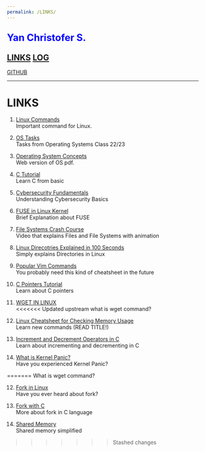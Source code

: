 ```yaml
---
permalink: /LINKS/
---
```

<span style="color:blue; font-weight:bold; font-size:larger;">Yan Christofer S.</span>
<br><br>
[LINKS](https://github.com/yancheesetofer/os222/blob/main/links.md)
[LOG](https://github.com/yancheesetofer/os222/blob/main/TXT/mylog.txt)
---
[GITHUB](https://github.com/yancheesetofer/os222)
<br>
<hr>

# LINKS

1. [Linux Commands](https://www.youtube.com/watch?v=ZtqBQ68cfJc)<br>
Important command for Linux.

2. [OS Tasks](https://osp4diss.vlsm.org/AOS.html)<br>
Tasks from Operating Systems Class 22/23

3. [Operating System Concepts](https://os.ecci.ucr.ac.cr/slides/Abraham-Silberschatz-Operating-System-Concepts-10th-2018.pdf)<br>
Web version of OS pdf.

4. [C Tutorial](https://www.learn-c.org)<br>
Learn C from basic

5. [Cybersecurity Fundamentals](https://www.youtube.com/watch?v=5MMoxyK1Y9o)<br>
Understanding Cybersecurity Basics

6. [FUSE in Linux Kernel](https://www.kernel.org/doc/html/latest/filesystems/fuse.html)<br>
Brief Explanation about FUSE

7. [File Systems Crash Course](https://www.youtube.com/watch?v=KN8YgJnShPM)<br>
Video that explains Files and File Systems with animation

8. [Linux Direcotries Explained in 100 Seconds](https://www.youtube.com/watch?v=42iQKuQodW4)<br>
Simply explains Directories in Linux

9. [Popular Vim Commands](https://www.keycdn.com/blog/vim-commands)<br>
You probably need this kind of cheatsheet in the future

10. [C Pointers Tutorial](https://www.w3schools.com/c/c_pointers.php)<br>
Learn about C pointers

11. [WGET IN LINUX](https://linuxize.com/post/wget-command-examples/)<br>
<<<<<<< Updated upstream
what is wget command?

12. [Linux Cheatsheet for Checking Memory Usage](https://www.linuxfoundation.org/blog/blog/classic-sysadmin-linux-101-5-commands-for-checking-memory-usage-in-linux)<br>
Learn new commands (READ TITLE!)

13. [Increment and Decrement Operators in C](https://byjus.com/gate/increment-and-decrement-operators-in-c/)<br>
Learn about incrementing and decrementing in C

14. [What is Kernel Panic?](https://www.techtarget.com/searchdatacenter/definition/kernel-panic)<br>
Have you experienced Kernel Panic?


=======
What is wget command?

12. [Fork in Linux](https://man7.org/linux/man-pages/man2/fork.2.html)<br>
Have you ever heard about fork?

13. [Fork with C](https://www.geeksforgeeks.org/fork-system-call/)<br>
More about fork in C language

14. [Shared Memory](https://www.tutorialspoint.com/inter_process_communication/inter_process_communication_shared_memory.htm)<br>
Shared memory simplified
>>>>>>> Stashed changes
